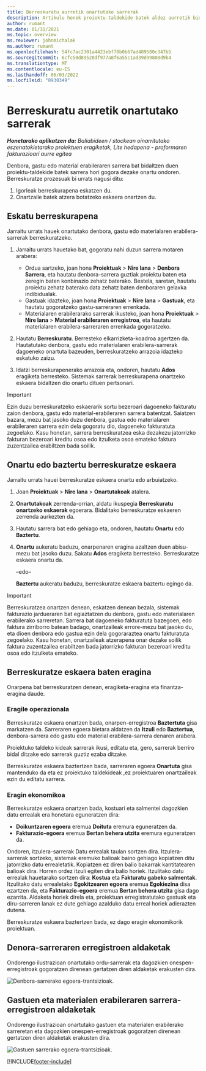 ```yaml
---
title: Berreskuratu aurretik onartutako sarrerak
description: Artikulu honek proiektu-taldekide batek aldez aurretik bidalitako eta onartutako denbora, gastu eta material erabilera-erregistroak nola eska ditzakeen eta proiektu-kudeatzaileak nola onetsi edo ukatu ditzakeen berreskuratzeko eskaerak azaltzen du.
author: rumant
ms.date: 01/31/2021
ms.topic: overview
ms.reviewer: johnmichalak
ms.author: rumant
ms.openlocfilehash: 54fc7ac2301a4423ebf70b0b67ad489580c347b5
ms.sourcegitcommit: 6cfc50d89528df977a8f6a55c1ad39d99800d9b4
ms.translationtype: MT
ms.contentlocale: eu-ES
ms.lasthandoff: 06/03/2022
ms.locfileid: "8930349"
---
```

# <a name="recall-previously-approved-entries"></a>Berreskuratu aurretik onartutako sarrerak

_**Honetarako aplikatzen da:** Baliabideen / stockean oinarritutako eszenatokietarako proiektuen eragiketak, Lite hedapena - proformaren fakturazioari aurre egitea_

Denbora, gastu edo material erabileraren sarrera bat bidaltzen duen proiektu-taldekide batek sarrera hori gogora dezake onartu ondoren. Berreskuratze prozesuak bi urrats nagusi ditu:

1. Igorleak berreskurapena eskatzen du.
2. Onartzaile batek atzera botatzeko eskaera onartzen du.

## <a name="request-a-recall"></a>Eskatu berreskurapena

Jarraitu urrats hauek onartutako denbora, gastu edo materialaren erabilera-sarrerak berreskuratzeko.

1. Jarraitu urrats hauetako bat, gogoratu nahi duzun sarrera motaren arabera:

    - Ordua sartzeko, joan hona **Proiektuak** \> **Nire lana** \> **Denbora Sarrera**, eta hautatu denbora-sarrera guztiak proiektu baten eta zeregin baten konbinazio zehatz baterako. Bestela, saretan, hautatu proiektu zehatz baterako data zehatz baten denboraren gelaxka indibidualak.
    - Gastuak idazteko, joan hona **Proiektuak** \> **Nire lana** \> **Gastuak**, eta hautatu gogoratzeko gastu-sarreraren errenkada.
    - Materialaren erabilerarako sarrerak ikusteko, joan hona **Proiektuak** \> **Nire lana** \> **Material erabileraren erregistroa**, eta hautatu materialaren erabilera-sarreraren errenkada gogoratzeko.

2. Hautatu **Berreskuratu**. Berresteko elkarrizketa-koadroa agertzen da. Hautatutako denbora, gastu edo materialaren erabilera-sarrerak dagoeneko onartuta bazeuden, berreskuratzeko arrazoia idazteko eskatuko zaizu.
3. Idatzi berreskurapenerako arrazoia eta, ondoren, hautatu **Ados** eragiketa berresteko. Sistemak sarrerak berreskurapena onartzeko eskaera bidaltzen dio onartu dituen pertsonari.

> [!IMPORTANT]
> Ezin duzu berreskuratzeko eskaerarik sortu bezeroari dagoeneko fakturatu zaion denbora, gastu edo material-erabileraren sarrera batentzat. Saiatzen bazara, mezu bat jasoko duzu denbora, gastua edo materialaren erabileraren sarrera ezin dela gogoratu dio, dagoeneko fakturatuta zegoelako. Kasu honetan, sarrera berreskuratzea eska dezakezu jatorrizko fakturan bezeroari kreditu osoa edo itzulketa osoa emateko faktura zuzentzailea erabiltzen bada soilik.

## <a name="approve-or-reject-a-recall-request"></a>Onartu edo baztertu berreskuratze eskaera

Jarraitu urrats hauei berreskuratze eskaera onartu edo arbuiatzeko.

1. Joan **Proiektuak** \> **Nire lana** \> **Onartutakoak** atalera.
2. **Onartutakoak** zerrenda-orrian, aldatu ikuspegia **Berreskuratu onartzeko eskaerak** egoerara. Bidalitako berreskuratze eskaeren zerrenda aurkezten da.
3. Hautatu sarrera bat edo gehiago eta, ondoren, hautatu **Onartu** edo **Baztertu**.
4. **Onartu** aukeratu baduzu, onarpenaren eragina azaltzen duen abisu-mezu bat jasoko duzu. Sakatu **Ados** eragiketa berresteko. Berreskuratze eskaera onartu da.

    –edo–

    **Baztertu** aukeratu baduzu, berreskuratze eskaera baztertu egingo da.

> [!IMPORTANT]
> Berreskuratzea onartzen denean, eskatzen denean bezala, sistemak fakturazio jardueraren bat egiaztatzen du denbora, gastu edo materialaren erabilerako sarreretan. Sarrera bat dagoeneko fakturatuta bazegoen, edo faktura zirriborro batean badago, onartzaileak errore-mezu bat jasoko du, eta dioen denbora edo gastua ezin dela gogoraraztea onartu fakturatuta zegoelako. Kasu honetan, onartzaileak atzerapena onar dezake soilik faktura zuzentzailea erabiltzen bada jatorrizko fakturan bezeroari kreditu osoa edo itzulketa emateko.

## <a name="impact-of-a-recall-request"></a>Berreskuratze eskaera baten eragina

Onarpena bat berreskuratzen denean, eragiketa-eragina eta finantza-eragina daude.

### <a name="operational-impact"></a>Eragile operazionala

Berreskuratze eskaera onartzen bada, onarpen-erregistroa **Baztertuta** gisa markatzen da. Sarreraren egoera bietara aldatzen da **Itzuli** edo **Baztertua**, denbora-sarrera edo gastu edo material erabilera-sarrera denaren arabera.

Proiektuko taldeko kideak sarrerak ikusi, editatu eta, gero, sarrerak berriro bidal ditzake edo sarrerak guztiz ezaba ditzake.

Berreskuratze eskaera baztertzen bada, sarreraren egoera **Onartuta** gisa mantenduko da eta ez proiektuko taldekideak ,ez proiektuaren onartzaileak ezin du editatu sarrera.

### <a name="financial-impact"></a>Eragin ekonomikoa

Berreskuratze eskaera onartzen bada, kostuari eta salmentei dagozkien datu errealak era honetara eguneratzen dira:

- **Doikuntzaren egoera** eremua **Doituta** eremura eguneratzen da.
- **Fakturazio-egoera** eremua **Bertan behera utzita** eremura eguneratzen da.

Ondoren, itzulera-sarrerak Datu errealak taulan sortzen dira. Itzulera-sarrerak sortzeko, sistemak eremuko balioak baino gehiago kopiatzen ditu jatorrizko datu errealetatik. Kopiatzen ez diren balio bakarrak kantitatearen balioak dira. Horren ordez itzuli egiten dira balio horiek. Itzulitako datu errealak hauetarako sortzen dira: **Kostua** eta **Fakturatu gabeko salmentak**. Itzulitako datu errealetako **Egokitzearen egoera** eremua **Egokiezina** disa ezartzen da, eta **Fakturazio-egoera** eremua **Bertan behera utzita** gisa dago ezarrita. Aldaketa horiek direla eta, proiektuan erregistratutako gastuak eta diru-sarreren lanak ez dute gehiago azalduko datu erreal horiek adierazten dutena.

Berreskuratze eskaera baztertzen bada, ez dago eragin ekonomikorik proiektuan.

## <a name="changes-to-time-entry-records"></a>Denora-sarreraren erregistroen aldaketak

Ondorengo ilustrazioan onartutako ordu-sarrerak eta dagozkien onespen-erregistroak gogoratzen direnean gertatzen diren aldaketak erakusten dira.

![Denbora-sarrerako egoera-trantsizioak.](media/TimeEntryStateTransitions.png)

## <a name="changes-to-expense-and-material-usage-entry-records"></a>Gastuen eta materialen erabileraren sarrera-erregistroen aldaketak

Ondorengo ilustrazioan onartutako gastuen eta materialen erabilerako sarreretan eta dagozkien onespen-erregistroak gogoratzen direnean gertatzen diren aldaketak erakusten dira.

![Gastuen sarrerako egoera-trantsizioak.](media/ExpenseEntryStateTransitions.png)

[!INCLUDE[footer-include](../includes/footer-banner.md)]
